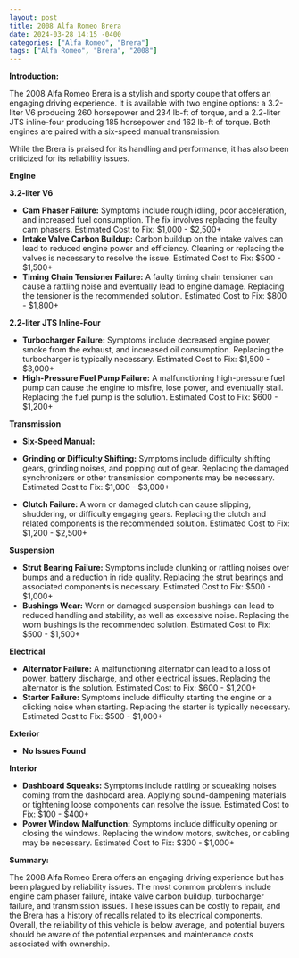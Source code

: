 ```yaml
---
layout: post
title: 2008 Alfa Romeo Brera
date: 2024-03-28 14:15 -0400
categories: ["Alfa Romeo", "Brera"]
tags: ["Alfa Romeo", "Brera", "2008"]
---
```

**Introduction:**

The 2008 Alfa Romeo Brera is a stylish and sporty coupe that offers an engaging driving experience. It is available with two engine options: a 3.2-liter V6 producing 260 horsepower and 234 lb-ft of torque, and a 2.2-liter JTS inline-four producing 185 horsepower and 162 lb-ft of torque. Both engines are paired with a six-speed manual transmission.

While the Brera is praised for its handling and performance, it has also been criticized for its reliability issues.

**Engine**

**3.2-liter V6**

* **Cam Phaser Failure:** Symptoms include rough idling, poor acceleration, and increased fuel consumption. The fix involves replacing the faulty cam phasers. Estimated Cost to Fix: $1,000 - $2,500+
* **Intake Valve Carbon Buildup:** Carbon buildup on the intake valves can lead to reduced engine power and efficiency. Cleaning or replacing the valves is necessary to resolve the issue. Estimated Cost to Fix: $500 - $1,500+
* **Timing Chain Tensioner Failure:** A faulty timing chain tensioner can cause a rattling noise and eventually lead to engine damage. Replacing the tensioner is the recommended solution. Estimated Cost to Fix: $800 - $1,800+

**2.2-liter JTS Inline-Four**

* **Turbocharger Failure:** Symptoms include decreased engine power, smoke from the exhaust, and increased oil consumption. Replacing the turbocharger is typically necessary. Estimated Cost to Fix: $1,500 - $3,000+
* **High-Pressure Fuel Pump Failure:** A malfunctioning high-pressure fuel pump can cause the engine to misfire, lose power, and eventually stall. Replacing the fuel pump is the solution. Estimated Cost to Fix: $600 - $1,200+

**Transmission**

* **Six-Speed Manual:**

* **Grinding or Difficulty Shifting:** Symptoms include difficulty shifting gears, grinding noises, and popping out of gear. Replacing the damaged synchronizers or other transmission components may be necessary. Estimated Cost to Fix: $1,000 - $3,000+
* **Clutch Failure:** A worn or damaged clutch can cause slipping, shuddering, or difficulty engaging gears. Replacing the clutch and related components is the recommended solution. Estimated Cost to Fix: $1,200 - $2,500+

**Suspension**

* **Strut Bearing Failure:** Symptoms include clunking or rattling noises over bumps and a reduction in ride quality. Replacing the strut bearings and associated components is necessary. Estimated Cost to Fix: $500 - $1,000+
* **Bushings Wear:** Worn or damaged suspension bushings can lead to reduced handling and stability, as well as excessive noise. Replacing the worn bushings is the recommended solution. Estimated Cost to Fix: $500 - $1,500+

**Electrical**

* **Alternator Failure:** A malfunctioning alternator can lead to a loss of power, battery discharge, and other electrical issues. Replacing the alternator is the solution. Estimated Cost to Fix: $600 - $1,200+
* **Starter Failure:** Symptoms include difficulty starting the engine or a clicking noise when starting. Replacing the starter is typically necessary. Estimated Cost to Fix: $500 - $1,000+

**Exterior**

* **No Issues Found**

**Interior**

* **Dashboard Squeaks:** Symptoms include rattling or squeaking noises coming from the dashboard area. Applying sound-dampening materials or tightening loose components can resolve the issue. Estimated Cost to Fix: $100 - $400+
* **Power Window Malfunction:** Symptoms include difficulty opening or closing the windows. Replacing the window motors, switches, or cabling may be necessary. Estimated Cost to Fix: $300 - $1,000+

**Summary:**

The 2008 Alfa Romeo Brera offers an engaging driving experience but has been plagued by reliability issues. The most common problems include engine cam phaser failure, intake valve carbon buildup, turbocharger failure, and transmission issues. These issues can be costly to repair, and the Brera has a history of recalls related to its electrical components. Overall, the reliability of this vehicle is below average, and potential buyers should be aware of the potential expenses and maintenance costs associated with ownership.
